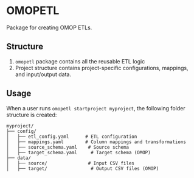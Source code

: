 # OMOPETL

Package for creating OMOP ETLs.

## Structure

1. `omopetl` package contains all the reusable ETL logic
2. Project structure contains project-specific configurations, mappings, and input/output data.

## Usage

When a user runs `omopetl startproject myproject`, the following folder structure is created:

```
myproject/
├── config/
│   ├── etl_config.yaml      # ETL configuration
│   ├── mappings.yaml        # Column mappings and transformations
│   ├── source_schema.yaml    # Source schema
│   ├── target_schema.yaml     # Target schema (OMOP)
├── data/
│   ├── source/               # Input CSV files
│   ├── target/                # Output CSV files (OMOP)
```